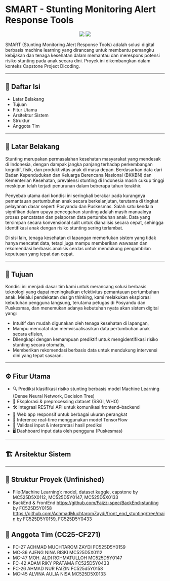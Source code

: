 # SMART - Stunting Monitoring Alert Response Tools
<p align="center"> <img src="https://img.shields.io/badge/status-In%20Progress-yellow" /> <img src="https://img.shields.io/badge/Team-CC25--CF271-blue" /> </p>

SMART (Stunting Monitoring Alert Response Tools) adalah solusi digital berbasis machine learning yang dirancang untuk membantu pemangku kebijakan dan tenaga kesehatan dalam memantau dan merespons potensi risiko stunting pada anak secara dini. Proyek ini dikembangkan dalam konteks Capstone Project Dicoding. 

---

## 📌 Daftar Isi
  - Latar Belakang
  - Tujuan
  - Fitur Utama
  - Arsitektur Sistem
  - Struktur
  - Anggota Tim

---

## 📖 Latar Belakang
Stunting merupakan permasalahan kesehatan masyarakat yang mendesak di Indonesia, dengan dampak jangka panjang terhadap perkembangan kognitif, fisik, dan produktivitas anak di masa depan. Berdasarkan data dari Badan Kependudukan dan Keluarga Berencana Nasional (BKKBN) dan Kementerian Kesehatan, prevalensi stunting di Indonesia masih cukup tinggi meskipun telah terjadi penurunan dalam beberapa tahun terakhir.

Penyebab utama dari kondisi ini seringkali berakar pada kurangnya pemantauan pertumbuhan anak secara berkelanjutan, terutama di tingkat pelayanan dasar seperti Posyandu dan Puskesmas. Salah satu kendala signifikan dalam upaya pencegahan stunting adalah masih manualnya proses pencatatan dan pelaporan data pertumbuhan anak. Data yang tersimpan secara konvensional sulit untuk dianalisis secara cepat, sehingga identifikasi anak dengan risiko stunting sering terlambat.

Di sisi lain, tenaga kesehatan di lapangan memerlukan sistem yang tidak hanya mencatat data, tetapi juga mampu memberikan wawasan dan rekomendasi berbasis analisis cerdas untuk mendukung pengambilan keputusan yang tepat dan cepat.

---

## 🎯 Tujuan
Kondisi ini menjadi dasar tim kami untuk merancang solusi berbasis teknologi yang dapat meningkatkan efektivitas pemantauan pertumbuhan anak. Melalui pendekatan design thinking, kami melakukan eksplorasi kebutuhan pengguna langsung, terutama petugas di Posyandu dan Puskesmas, dan menemukan adanya kebutuhan nyata akan sistem digital yang:
- Intuitif dan mudah digunakan oleh tenaga kesehatan di lapangan,
- Mampu mencatat dan memvisualisasikan data pertumbuhan anak secara efisien,
- Dilengkapi dengan kemampuan prediktif untuk mengidentifikasi risiko stunting secara otomatis,
- Memberikan rekomendasi berbasis data untuk mendukung intervensi dini yang tepat sasaran.

---

## ⚙️ Fitur Utama

- 🔍 Prediksi klasifikasi risiko stunting berbasis model Machine Learning (Dense Neural Network, Decision Tree)
- 🧪 Eksplorasi & preprocessing dataset (SSGI, WHO)
- 🛠️ Integrasi RESTful API untuk komunikasi frontend–backend
- 📱 Web app responsif untuk berbagai ukuran perangkat
- 🧠 Inference real-time menggunakan model TensorFlow
- 🧾 Validasi input & interpretasi hasil prediksi
- 🖥️ Dashboard input data oleh pengguna (Puskesmas)

---

## 🏗 Arsitektur Sistem


---

## 📂 Struktur Proyek (Unfinished)  
- File(Machine Learning): model, dataset kaggle, capstone
by MC525D5X0112, MC525D5Y0147, MC525D5X0133
- BackEnd & FrontEnd
https://github.com/Faizz-spec/BackEnd-stunting
by FC525D5Y0158
https://github.com/AchmadMuchtaromZaydi/front_end_stunting/tree/main
by FC525D5Y0159, FC525D5Y0433

## 👥 Anggota Tim (CC25-CF271)
- FC-27 ACHMAD MUCHTAROM ZAYDI FC525D5Y0159
- MC-36 AJENG NINA RISKI MC525D5X0112
- MC-47 MOH. ALDI ROHMATULLOH MC525D5Y0147
- FC-42 ADAM RIKY PRATAMA FC525D5Y0433
- FC-26 AHMAD NUR FAIZIN FC525d5Y0158
- MC-45 ALVINA AULIA NISA MC525D5X0133





